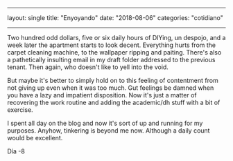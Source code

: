 ---

layout: single
title: "Enyoyando"
date: "2018-08-06"
categories: "cotidiano"

 ---

Two hundred odd dollars, five or six daily hours of DIYing, un despojo, and a week later the apartment starts to look decent. Everything hurts from the carpet cleaning machine, to the wallpaper ripping and paiting. There's also a pathetically insulting email in my draft folder addressed to the previous tenant. Then again, who doesn't like to yell into the void. 

But maybe it's better to simply hold on to this feeling of contentment from not giving up even when it was too much. Gut feelings be damned when you have a lazy and impatient disposition. Now it's just a matter of recovering the work routine and adding the academic/dh stuff with a bit of exercise. 

I spent all day on the blog and now it's sort of up and running for my purposes. Anyhow, tinkering is beyond me now. Although a daily count would be excellent. 
 

Día -8
